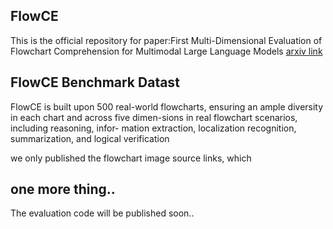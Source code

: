 ## FlowCE 

This is the official repository for paper:First Multi-Dimensional Evaluation of Flowchart Comprehension for Multimodal Large Language Models [arxiv link](https://arxiv.org/pdf/2406.10057) 


## FlowCE Benchmark Datast

FlowCE is built upon 500 real-world flowcharts, ensuring an ample diversity in each chart and across five dimen-sions in real flowchart scenarios, including reasoning, infor- mation extraction, localization recognition, summarization, and logical verification

we only published the flowchart image source links, which 


## one more thing..

The evaluation code will be published soon..

